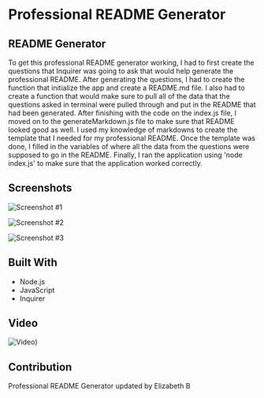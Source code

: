 # Professional README Generator

## README Generator
To get this professional README generator working, I had to first create the questions that Inquirer was going to ask that would help generate the professional README. After generating the questions, I had to create the function that initialize the app and create a README.md file. I also had to create a function that would make sure to pull all of the data that the questions asked in terminal were pulled through and put in the README that had been generated. After finishing with the code on the index.js file, I moved on to the generateMarkdown.js file to make sure that README looked good as well. I used my knowledge of markdowns to create the template that I needed for my professional README. Once the template was done, I filled in the variables of where all the data from the questions were supposed to go in the README. Finally, I ran the application using 'node index.js' to make sure that the application worked correctly.

## Screenshots
![Screenshot #1](https://github.com/ebeltz/professional-readme-generator/blob/main/Develop/assets/screenshot1.png)

![Screenshot #2](https://github.com/ebeltz/professional-readme-generator/blob/main/Develop/assets/screenshot2.png)

![Screenshot #3](https://github.com/ebeltz/professional-readme-generator/blob/main/Develop/assets/screenshot3.png)

## Built With
* Node.js
* JavaScript
* Inquirer

## Video
![Video](https://github.com/ebeltz/professional-readme-generator/blob/main/Develop/assets/professional))

## Contribution
Professional README Generator updated by Elizabeth B
